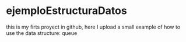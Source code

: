 # ejemploEstructuraDatos
this is my firts proyect in github, here  I upload a small example of how to use the data structure: queue
